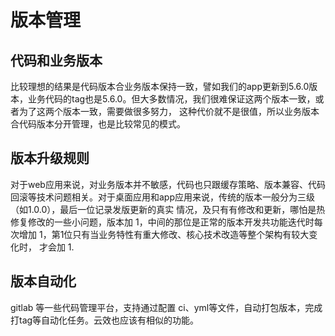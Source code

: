 # 版本管理

## 代码和业务版本

比较理想的结果是代码版本合业务版本保持一致，譬如我们的app更新到5.6.0版本，业务代码的tag也是5.6.0。但大多数情况，我们很难保证这两个版本一致，或者为了这两个版本一致，需要做很多努力，
这种代价就不是很值，所以业务版本合代码版本分开管理，也是比较常见的模式。

## 版本升级规则

对于web应用来说，对业务版本并不敏感，代码也只跟缓存策略、版本兼容、代码回滚等技术问题相关。对于桌面应用和app应用来说，传统的版本一般分为三级（如1.0.0），最后一位记录发版更新的真实
情况，及只有有修改和更新，哪怕是热修复修改的一些小问题，版本加 1，中间的那位是正常的版本开发共功能迭代时每次增加 1，第1位只有当业务特性有重大修改、核心技术改造等整个架构有较大变化时，
才会加 1.

## 版本自动化

gitlab 等一些代码管理平台，支持通过配置 ci、yml等文件，自动打包版本，完成打tag等自动化任务。云效也应该有相似的功能。
